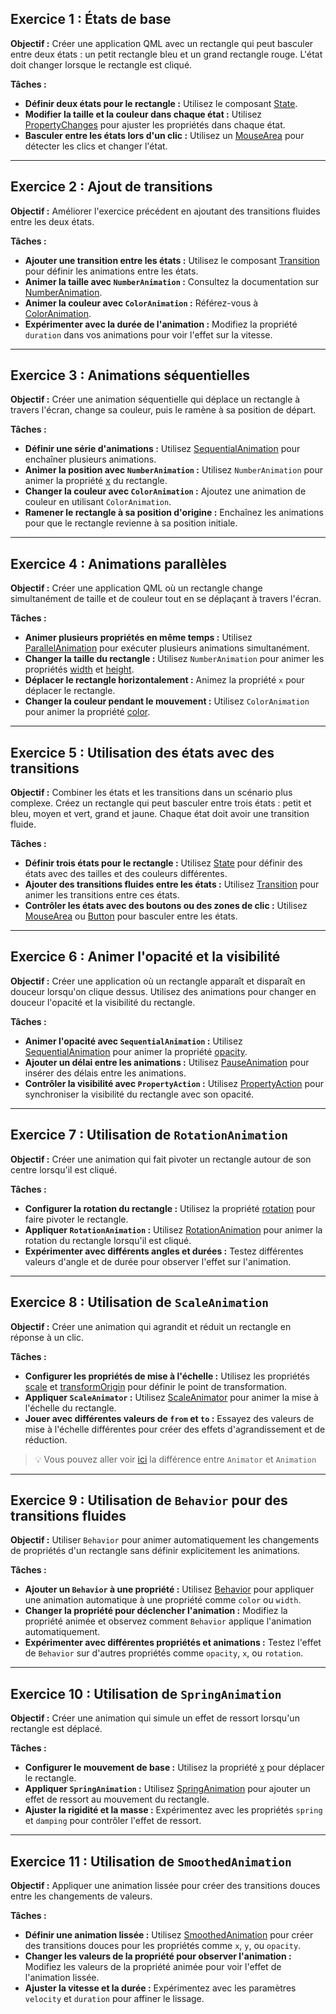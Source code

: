 ## **Exercice 1 : États de base**

**Objectif :**
Créer une application QML avec un rectangle qui peut basculer entre deux états : un petit rectangle bleu et un grand rectangle rouge. L'état doit changer lorsque le rectangle est cliqué.

**Tâches :**
- **Définir deux états pour le rectangle :** Utilisez le composant [State](https://doc.qt.io/qt-6/qml-qtquick-state.html).
- **Modifier la taille et la couleur dans chaque état :** Utilisez [PropertyChanges](https://doc.qt.io/qt-6/qml-qtquick-propertychanges.html) pour ajuster les propriétés dans chaque état.
- **Basculer entre les états lors d'un clic :** Utilisez un [MouseArea](https://doc.qt.io/qt-6/qml-qtquick-mousearea.html) pour détecter les clics et changer l'état.

---

## **Exercice 2 : Ajout de transitions**

**Objectif :**
Améliorer l'exercice précédent en ajoutant des transitions fluides entre les deux états.

**Tâches :**
- **Ajouter une transition entre les états :** Utilisez le composant [Transition](https://doc.qt.io/qt-6/qml-qtquick-transition.html) pour définir les animations entre les états.
- **Animer la taille avec `NumberAnimation` :** Consultez la documentation sur [NumberAnimation](https://doc.qt.io/qt-6/qml-qtquick-numberanimation.html).
- **Animer la couleur avec `ColorAnimation` :** Référez-vous à [ColorAnimation](https://doc.qt.io/qt-6/qml-qtquick-coloranimation.html).
- **Expérimenter avec la durée de l'animation :** Modifiez la propriété `duration` dans vos animations pour voir l'effet sur la vitesse.

---

## **Exercice 3 : Animations séquentielles**

**Objectif :**
Créer une animation séquentielle qui déplace un rectangle à travers l'écran, change sa couleur, puis le ramène à sa position de départ.

**Tâches :**
- **Définir une série d'animations :** Utilisez [SequentialAnimation](https://doc.qt.io/qt-6/qml-qtquick-sequentialanimation.html) pour enchaîner plusieurs animations.
- **Animer la position avec `NumberAnimation` :** Utilisez `NumberAnimation` pour animer la propriété [x](https://doc.qt.io/qt-6/qml-qtquick-item.html#x-prop) du rectangle.
- **Changer la couleur avec `ColorAnimation` :** Ajoutez une animation de couleur en utilisant `ColorAnimation`.
- **Ramener le rectangle à sa position d'origine :** Enchaînez les animations pour que le rectangle revienne à sa position initiale.

---

## **Exercice 4 : Animations parallèles**

**Objectif :**
Créer une application QML où un rectangle change simultanément de taille et de couleur tout en se déplaçant à travers l'écran.

**Tâches :**
- **Animer plusieurs propriétés en même temps :** Utilisez [ParallelAnimation](https://doc.qt.io/qt-6/qml-qtquick-parallelanimation.html) pour exécuter plusieurs animations simultanément.
- **Changer la taille du rectangle :** Utilisez `NumberAnimation` pour animer les propriétés [width](https://doc.qt.io/qt-6/qml-qtquick-item.html#width-prop) et [height](https://doc.qt.io/qt-6/qml-qtquick-item.html#height-prop).
- **Déplacer le rectangle horizontalement :** Animez la propriété `x` pour déplacer le rectangle.
- **Changer la couleur pendant le mouvement :** Utilisez `ColorAnimation` pour animer la propriété [color](https://doc.qt.io/qt-6/qml-qtquick-item.html#color-prop).

---

## **Exercice 5 : Utilisation des états avec des transitions**

**Objectif :**
Combiner les états et les transitions dans un scénario plus complexe. Créez un rectangle qui peut basculer entre trois états : petit et bleu, moyen et vert, grand et jaune. Chaque état doit avoir une transition fluide.

**Tâches :**
- **Définir trois états pour le rectangle :** Utilisez [State](https://doc.qt.io/qt-6/qml-qtquick-state.html) pour définir des états avec des tailles et des couleurs différentes.
- **Ajouter des transitions fluides entre les états :** Utilisez [Transition](https://doc.qt.io/qt-6/qml-qtquick-transition.html) pour animer les transitions entre ces états.
- **Contrôler les états avec des boutons ou des zones de clic :** Utilisez [MouseArea](https://doc.qt.io/qt-6/qml-qtquick-mousearea.html) ou [Button](https://doc.qt.io/qt-6/qml-qtquick-controls-button.html) pour basculer entre les états.

---

## **Exercice 6 : Animer l'opacité et la visibilité**

**Objectif :**
Créer une application où un rectangle apparaît et disparaît en douceur lorsqu'on clique dessus. Utilisez des animations pour changer en douceur l'opacité et la visibilité du rectangle.

**Tâches :**
- **Animer l'opacité avec `SequentialAnimation` :** Utilisez [SequentialAnimation](https://doc.qt.io/qt-6/qml-qtquick-sequentialanimation.html) pour animer la propriété [opacity](https://doc.qt.io/qt-6/qml-qtquick-item.html#opacity-prop).
- **Ajouter un délai entre les animations :** Utilisez [PauseAnimation](https://doc.qt.io/qt-6/qml-qtquick-pauseanimation.html) pour insérer des délais entre les animations.
- **Contrôler la visibilité avec `PropertyAction` :** Utilisez [PropertyAction](https://doc.qt.io/qt-6/qml-qtquick-propertyaction.html) pour synchroniser la visibilité du rectangle avec son opacité.

---

## **Exercice 7 : Utilisation de `RotationAnimation`**

**Objectif :**
Créer une animation qui fait pivoter un rectangle autour de son centre lorsqu'il est cliqué.

**Tâches :**
- **Configurer la rotation du rectangle :** Utilisez la propriété [rotation](https://doc.qt.io/qt-6/qml-qtquick-item.html#rotation-prop) pour faire pivoter le rectangle.
- **Appliquer `RotationAnimation` :** Utilisez [RotationAnimation](https://doc.qt.io/qt-6/qml-qtquick-rotationanimation.html) pour animer la rotation du rectangle lorsqu'il est cliqué.
- **Expérimenter avec différents angles et durées :** Testez différentes valeurs d'angle et de durée pour observer l'effet sur l'animation.

---

## **Exercice 8 : Utilisation de `ScaleAnimation`**

**Objectif :**
Créer une animation qui agrandit et réduit un rectangle en réponse à un clic.

**Tâches :**
- **Configurer les propriétés de mise à l'échelle :** Utilisez les propriétés [scale](https://doc.qt.io/qt-6/qml-qtquick-item.html#scale-prop) et [transformOrigin](https://doc.qt.io/qt-6/qml-qtquick-item.html#transformOrigin-prop) pour définir le point de transformation.
- **Appliquer `ScaleAnimator` :** Utilisez [ScaleAnimator](https://doc.qt.io/qt-6/qml-qtquick-scaleanimator.html) pour animer la mise à l'échelle du rectangle.
- **Jouer avec différentes valeurs de `from` et `to` :** Essayez des valeurs de mise à l'échelle différentes pour créer des effets d'agrandissement et de réduction.

> :bulb: Vous pouvez aller voir [ici](https://doc.qt.io/qt-6/qml-qtquick-animator.html#details) la différence entre `Animator` et `Animation`

---

## **Exercice 9 : Utilisation de `Behavior` pour des transitions fluides**

**Objectif :**
Utiliser `Behavior` pour animer automatiquement les changements de propriétés d'un rectangle sans définir explicitement les animations.

**Tâches :**
- **Ajouter un `Behavior` à une propriété :** Utilisez [Behavior](https://doc.qt.io/qt-6/qml-qtquick-behavior.html) pour appliquer une animation automatique à une propriété comme `color` ou `width`.
- **Changer la propriété pour déclencher l'animation :** Modifiez la propriété animée et observez comment `Behavior` applique l'animation automatiquement.
- **Expérimenter avec différentes propriétés et animations :** Testez l'effet de `Behavior` sur d'autres propriétés comme `opacity`, `x`, ou `rotation`.

---

## **Exercice 10 : Utilisation de `SpringAnimation`**

**Objectif :**
Créer une animation qui simule un effet de ressort lorsqu'un rectangle est déplacé.

**Tâches :**
- **Configurer le mouvement de base :** Utilisez la propriété [x](https://doc.qt.io/qt-6/qml-qtquick-item.html#x-prop) pour déplacer le rectangle.
- **Appliquer `SpringAnimation` :** Utilisez [SpringAnimation](https://doc.qt.io/qt-6/qml-qtquick-springanimation.html) pour ajouter un effet de ressort au mouvement du rectangle.
- **Ajuster la rigidité et la masse :** Expérimentez avec les propriétés `spring` et `damping` pour contrôler l'effet de ressort.

---

## **Exercice 11 : Utilisation de `SmoothedAnimation`**

**Objectif :**
Appliquer une animation lissée pour créer des transitions douces entre les changements de valeurs.

**Tâches :**
- **Définir une animation lissée :** Utilisez [SmoothedAnimation](https://doc.qt.io/qt-6/qml-qtquick-smoothedanimation.html) pour créer des transitions douces pour les propriétés comme `x`, `y`, ou `opacity`.
- **Changer les valeurs de la propriété pour observer l'animation :** Modifiez les valeurs de la propriété animée pour voir l'effet de l'animation lissée.
- **Ajuster la vitesse et la durée :** Expérimentez avec les paramètres `velocity` et `duration` pour affiner le lissage.
